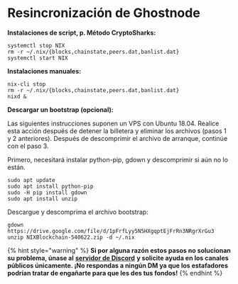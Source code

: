 # Resincronización de Ghostnode

**Instalaciones de script, p. Método CryptoSharks:**

```text
systemctl stop NIX
rm -r ~/.nix/{blocks,chainstate,peers.dat,banlist.dat}
systemctl start NIX
```

**Instalaciones manuales:**

```text
nix-cli stop
rm -r ~/.nix/{blocks,chainstate,peers.dat,banlist.dat}
nixd &
```

**Descargar un bootstrap \(opcional\):**

Las siguientes instrucciones suponen un VPS con Ubuntu 18.04. Realice esta acción después de detener la billetera y eliminar los archivos \(pasos 1 y 2 anteriores\). Después de descomprimir el archivo de arranque, continúe con el paso 3.

 Primero, necesitará instalar python-pip, gdown y descomprimir si aún no lo están.

```text
sudo apt update
sudo apt install python-pip
sudo -H pip install gdown
sudo apt install unzip
```

Descargue y descomprima el archivo bootstrap:

```text
gdown https://drive.google.com/file/d/1pFrfLyy5N5HXgqptEjFrRn3NRgrXrGu3
unzip NIXBlockchain-540622.zip -d ~/.nix
```

{% hint style="warning" %}
**Si por alguna razón estos pasos no solucionan su problema, únase al** [**servidor de Discord**](https://discordapp.com/invite/HGuvDTW) **y solicite ayuda en los canales públicos únicamente. ¡No respondas a ningún DM ya que los estafadores podrían tratar de engañarte para que les des tus fondos!**
{% endhint %}

